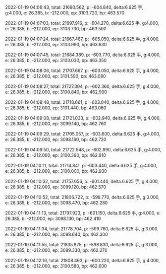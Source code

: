 2022-01-19 04:06:43, total: 21690.562, p: -604.840, delta:6.625 手, g:4.000, e: 26.385, b: -212.000, ep: 3103.720, bp: 463.570

2022-01-19 04:07:03, total: 21697.916, p: -604.270, delta:6.625 手, g:4.000, e: 26.385, b: -212.000, ep: 3103.730, bp: 463.500

2022-01-19 04:07:24, total: 21667.487, p: -605.050, delta:6.625 手, g:4.000, e: 26.385, b: -212.000, ep: 3103.990, bp: 463.630

2022-01-19 04:07:45, total: 21684.389, p: -603.770, delta:6.625 手, g:4.000, e: 26.385, b: -212.000, ep: 3103.030, bp: 463.350

2022-01-19 04:08:06, total: 21707.667, p: -603.050, delta:6.625 手, g:4.000, e: 26.385, b: -212.000, ep: 3101.590, bp: 463.080

2022-01-19 04:08:27, total: 21727.304, p: -602.360, delta:6.625 手, g:4.000, e: 26.385, b: -212.000, ep: 3100.840, bp: 462.900

2022-01-19 04:08:48, total: 21718.661, p: -603.040, delta:6.625 手, g:4.000, e: 26.385, b: -212.000, ep: 3101.440, bp: 463.060

2022-01-19 04:09:08, total: 21721.033, p: -602.940, delta:6.625 手, g:4.000, e: 26.385, b: -212.000, ep: 3099.140, bp: 462.760

2022-01-19 04:09:29, total: 21705.057, p: -603.600, delta:6.625 手, g:4.000, e: 26.385, b: -212.000, ep: 3098.160, bp: 462.720

2022-01-19 04:09:50, total: 21722.548, p: -602.890, delta:6.625 手, g:4.000, e: 26.385, b: -212.000, ep: 3100.390, bp: 462.910

2022-01-19 04:10:11, total: 21714.841, p: -603.440, delta:6.625 手, g:4.000, e: 26.385, b: -212.000, ep: 3100.000, bp: 462.930

2022-01-19 04:10:32, total: 21757.656, p: -601.440, delta:6.625 手, g:4.000, e: 26.385, b: -212.000, ep: 3099.120, bp: 462.570

2022-01-19 04:10:52, total: 21806.722, p: -599.770, delta:6.625 手, g:3.000, e: 26.385, b: -212.000, ep: 3098.470, bp: 462.280

2022-01-19 04:11:13, total: 21797.923, p: -601.150, delta:6.625 手, g:4.000, e: 26.385, b: -212.000, ep: 3098.130, bp: 462.410

2022-01-19 04:11:34, total: 21778.704, p: -599.760, delta:6.625 手, g:3.000, e: 26.385, b: -212.000, ep: 3098.640, bp: 462.300

2022-01-19 04:11:55, total: 21835.875, p: -598.830, delta:6.625 手, g:3.000, e: 26.385, b: -212.000, ep: 3099.330, bp: 462.270

2022-01-19 04:12:16, total: 21808.463, p: -600.220, delta:6.625 手, g:4.000, e: 26.385, b: -212.000, ep: 3100.580, bp: 462.600